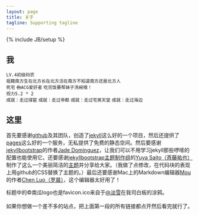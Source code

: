 ```yaml
---
layout: page
title: 关于
tagline: Supporting tagline
---
```

{% include JB/setup %}

我
---
`LV.4初级码农`<br>
 `祖籍南方生在北方长在北方活在南方不知道南方还是北方人`<br>
`死宅` <code><del>伪</del>ACG爱好者</code> `吃完饭要帮妹子洗碗哦！`<br>
`视力5.2 * 2`<br>
`成就：走过煤窑` `成就：走过帝都` `成就：走过宅男天堂` `成就：走过海边`

这里
---
首先要感谢[github](http://github.com)及其团队，创造了[jekyll](https://github.com/mojombo/jekyll)这么好的一个项目，然后还提供了[pages](http://pages.github.com/)这么好的一个服务，无私提供了免费的静态空间。然后要感谢[jekyllbootstrap](http://jekyllbootstrap.com/)的作者[Jade Dominguez](http://plusjade.com/)，让我们可以不用学习jekyll那些啰嗦的配置也能使用它。还要感谢[jekyllbootstrap主题制作组](https://github.com/jekyllbootstrap)的[Yuya Saito（斉藤祐也）](http://www.studiomohawk.com/)制作了这么一个美丽简洁的[主题](https://github.com/jekyllbootstrap/theme-the-minimum)并分享给大家。（我做了点修改，在代码块的表现上用github的CSS替换了主题的。）最后还要感谢Mac上的Markdown编辑器[Mou](http://mouapp.com/)的作者[Chen Luo（罗晨）](http://chenluois.com/)，这个编辑器太好用了！<br>

标题中的©南瓜logo也是favicon.ico来自于[@淡雪](https://twitter.com/jeanyim)在我司白板的涂鸦。
<br><br>
如果你想做一个差不多的站点，把上面第一段的所有链接都点开然后看完就行了。